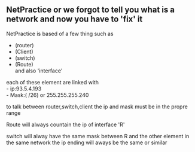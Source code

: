 NetPractice or we forgot to tell you what is a network and now you have to 'fix' it 
-----
NetPractice is based of a few thing such as <br>
- (router)<br>
- (Client)<br>
- (switch)<br>
- (Route)<br>
 and also 'interface'<br>

each of these element are linked with<br>
	- ip:93.5.4.193 <br>
	- Mask:( /26) or  255.255.255.240 <br>

to talk between  router,switch,client
the ip and mask must be in the propre range 

Route will always countain the ip of 
interface 'R' 

switch will alway have the same mask between R and the other element in  the same network 
the ip ending will aways  be the same  or similar
